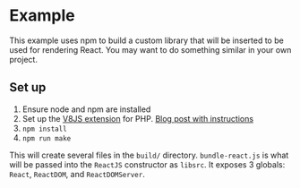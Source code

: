 # Example

This example uses npm to build a custom library that will be inserted to be used for rendering React. You may want to do something similar in your own project.

## Set up

1. Ensure node and npm are installed
2. Set up the [V8JS extension](https://github.com/phpv8/v8js) for PHP. [Blog post with instructions](https://labs.chiedo.com/blog/using-v8js-to-render-javascript-on-a-php-server/)
2. `npm install`
3. `npm run make`

This will create several files in the `build/` directory. `bundle-react.js` is what will be passed into the `ReactJS` constructor as `libsrc`. It exposes 3 globals: `React`, `ReactDOM`, and `ReactDOMServer`.
